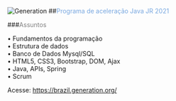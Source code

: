 

![Generation ](https://storage.googleapis.com/boticarioovp/user-uploaded/images/0d5fa2be-494d-4c0d-967d-e8fab22ac496.png)
##<span style="color:#79A8E0">Programa de aceleração Java JR 2021</span> 

###<span style="color:Gray">Assuntos</span>

• Fundamentos da programação<br>
• Estrutura de dados<br>
• Banco de Dados Mysql/SQL<br>
• HTML5, CSS3, Bootstrap, DOM, Ajax<br>
• Java, APIs, Spring<br>
• Scrum<br>

Acesse:
https://brazil.generation.org/